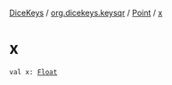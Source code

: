 [DiceKeys](../../index.md) / [org.dicekeys.keysqr](../index.md) / [Point](index.md) / [x](./x.md)

# x

`val x: `[`Float`](https://kotlinlang.org/api/latest/jvm/stdlib/kotlin/-float/index.html)